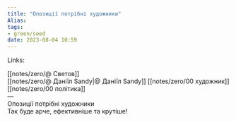 ```yaml
---
title: "Опозиції потрібні художники"
Alias: 
tags:
- green/seed
date: 2023-08-04 10:59
---
```

Links:  

[[notes/zero/@ Светов]]  
[[notes/zero/@ Даніїл Sandy|@ Даніїл Sandy]]
[[notes/zero/00 художник]]  
[[notes/zero/00 політика]]  
—  
Опозиції потрібні художники  
Так буде арче, ефективніше та крутіше!

